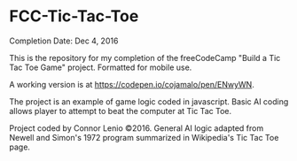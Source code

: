 # FCC-Tic-Tac-Toe
Completion Date: Dec 4, 2016

This is the repository for my completion of the freeCodeCamp "Build a Tic Tac Toe Game" project. Formatted for mobile use.

A working version is at https://codepen.io/cojamalo/pen/ENwyWN.

The project is an example of game logic coded in javascript. Basic AI coding allows player to attempt to beat the computer at Tic Tac Toe.

Project coded by Connor Lenio ©2016. General AI logic adapted from Newell and Simon's 1972 program summarized in Wikipedia's Tic Tac Toe page.
